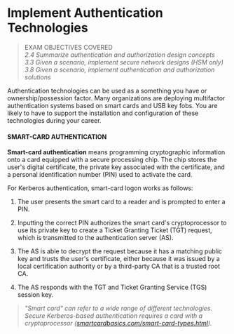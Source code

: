 # Implement Authentication Technologies

> EXAM OBJECTIVES COVERED  
> _2.4 Summarize authentication and authorization design concepts  
> 3.3 Given a scenario, implement secure network designs (HSM only)  
> 3.8 Given a scenario, implement authentication and authorization solutions_

Authentication technologies can be used as a something you have or ownership/possession factor. Many organizations are deploying multifactor authentication systems based on smart cards and USB key fobs. You are likely to have to support the installation and configuration of these technologies during your career.

#### SMART-CARD AUTHENTICATION

**Smart-card authentication** means programming cryptographic information onto a card equipped with a secure processing chip. The chip stores the user's digital certificate, the private key associated with the certificate, and a personal identification number (PIN) used to activate the card.

For Kerberos authentication, smart-card logon works as follows:

1.  The user presents the smart card to a reader and is prompted to enter a PIN.
    
2.  Inputting the correct PIN authorizes the smart card's cryptoprocessor to use its private key to create a Ticket Granting Ticket (TGT) request, which is transmitted to the authentication server (AS).
    
3.  The AS is able to decrypt the request because it has a matching public key and trusts the user's certificate, either because it was issued by a local certification authority or by a third-party CA that is a trusted root CA.
    
4.  The AS responds with the TGT and Ticket Granting Service (TGS) session key.
    

> _"Smart card" can refer to a wide range of different technologies. Secure Kerberos-based authentication requires a card with a cryptoprocessor ([smartcardbasics.com/smart-card-types.html](https://course.adinusa.id/sections/implement-authentication-technologies))._